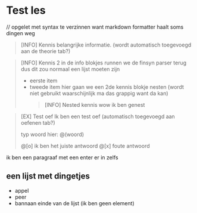 # Test les

// opgelet met syntax te verzinnen want markdown formatter haalt soms dingen weg

> [INFO] Kennis
> belangrijke informatie. (wordt automatisch toegevoegd aan de theorie tab?)

> [INFO] Kennis 2
> in de info blokjes runnen we de finsyn parser terug dus dit zou normaal een lijst moeten zijn
>
> - eerste item
> - tweede item
>   hier gaan we een 2de kennis blokje nesten (wordt niet gebruikt waarschijnlijk ma das grappig want da kan)
>   > [INFO] Nested kennis
>   > wow ik ben genest

> [EX] Test oef
> Ik ben een test  oef (automatisch toegevoegd aan oefenen tab?)
>
> typ woord hier: @(woord)
>
> @[o] ik ben het juiste antwoord
> @[x] foute antwoord

ik ben een paragraaf
met een enter er in zelfs

## een lijst met dingetjes

- appel
- peer
- bannaan
  einde van de lijst (ik ben geen element)

